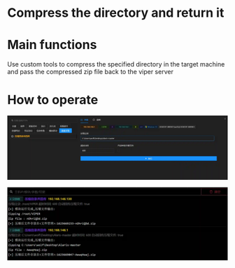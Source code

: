 # Compress the directory and return it

# Main functions

Use custom tools to compress the specified directory in the target machine and pass the compressed zip file back to the viper server

# How to operate

![1623669523658-e244b76b-0ada-4967-b01c-a6948e5411e0.webp](./img/u-EsXlIGjEsr9XM7/1623669523658-e244b76b-0ada-4967-b01c-a6948e5411e0-166599.webp)

![1623669560827-d6854cff-4ff8-4c8d-b82b-b07bc6a16c84.webp](./img/u-EsXlIGjEsr9XM7/1623669560827-d6854cff-4ff8-4c8d-b82b-b07bc6a16c84-443452.webp)




